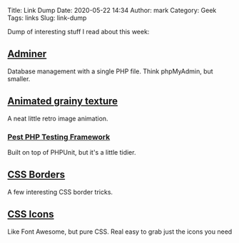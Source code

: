 Title: Link Dump
Date: 2020-05-22 14:34
Author: mark
Category: Geek
Tags: links
Slug: link-dump

Dump of interesting stuff I read about this week:

## <a href="https://www.adminer.org/en/">Adminer</a>
Database management with a single PHP file. Think phpMyAdmin, but smaller.

## <a href="https://css-tricks.com/snippets/css/animated-grainy-texture/">Animated grainy texture</a>
A neat little retro image animation.

### <a href="https://pestphp.com/">Pest PHP Testing Framework</a>
Built on top of PHPUnit, but it's a little tidier.

## <a href="https://www.blog.duomly.com/css-border-with-examples-tutorial/">CSS Borders</a>
A few interesting CSS border tricks.

## <a href="https://css.gg/">CSS Icons</a>
Like Font Awesome, but pure CSS. Real easy to grab just the icons you need
